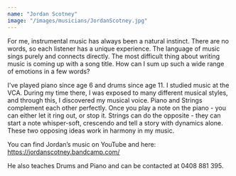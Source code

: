 ```yaml
---
name: "Jordan Scotney"
image: "/images/musicians/JordanScotney.jpg"
---
```


For me, instrumental music has always been a natural instinct. There are no words, so each listener has a unique experience. The language of music sings purely and connects directly. The most difficult thing about writing music is coming up with a song title. How can I sum up such a wide range of emotions in a few words?

I've played piano since age 6 and drums since age 11. I studied music at the VCA. During my time there, I was exposed to many different musical styles, and through this, I discovered my musical voice. Piano and Strings complement each other perfectly. Once you play a note on the piano - you can either let it ring out, or stop it. Strings can do the opposite - they can start a note whisper-soft, crescendo and tell a story with dynamics alone. These two opposing ideas work in harmony in my music.

You can find Jordan’s music on YouTube and here: <https://jordanscotney.bandcamp.com/>

He also teaches Drums and Piano and can be contacted at 0408 881 395.
